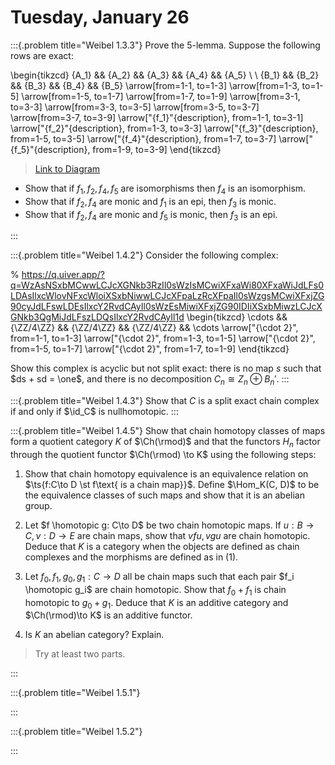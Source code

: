 # Tuesday, January 26


:::{.problem title="Weibel 1.3.3"}
Prove the 5-lemma.
Suppose the following rows are exact:

\begin{tikzcd}
	{A_1} && {A_2} && {A_3} && {A_4} && {A_5} \\
	\\
	{B_1} && {B_2} && {B_3} && {B_4} && {B_5}
	\arrow[from=1-1, to=1-3]
	\arrow[from=1-3, to=1-5]
	\arrow[from=1-5, to=1-7]
	\arrow[from=1-7, to=1-9]
	\arrow[from=3-1, to=3-3]
	\arrow[from=3-3, to=3-5]
	\arrow[from=3-5, to=3-7]
	\arrow[from=3-7, to=3-9]
	\arrow["{f_1}"{description}, from=1-1, to=3-1]
	\arrow["{f_2}"{description}, from=1-3, to=3-3]
	\arrow["{f_3}"{description}, from=1-5, to=3-5]
	\arrow["{f_4}"{description}, from=1-7, to=3-7]
	\arrow["{f_5}"{description}, from=1-9, to=3-9]
\end{tikzcd}

> [Link to Diagram](https://q.uiver.app/?q=WzAsMTAsWzAsMCwiQV8xIl0sWzIsMCwiQV8yIl0sWzQsMCwiQV8zIl0sWzYsMCwiQV80Il0sWzgsMCwiQV81Il0sWzAsMiwiQl8xIl0sWzIsMiwiQl8yIl0sWzQsMiwiQl8zIl0sWzYsMiwiQl80Il0sWzgsMiwiQl81Il0sWzAsMV0sWzEsMl0sWzIsM10sWzMsNF0sWzUsNl0sWzYsN10sWzcsOF0sWzgsOV0sWzAsNSwiZl8xIiwxXSxbMSw2LCJmXzIiLDFdLFsyLDcsImZfMyIsMV0sWzMsOCwiZl80IiwxXSxbNCw5LCJmXzUiLDFdXQ==)

- Show that if $f_1, f_2, f_4, f_5$ are isomorphisms then $f_4$ is an isomorphism.
- Show that if $f_2, f_4$ are monic and $f_1$ is an epi, then $f_3$ is monic.
- Show that if $f_2, f_4$ are monic and $f_5$ is monic, then $f_3$ is an epi.

:::

:::{.problem title="Weibel 1.4.2"}
Consider the following complex:

% https://q.uiver.app/?q=WzAsNSxbMCwwLCJcXGNkb3RzIl0sWzIsMCwiXFxaWi80XFxaWiJdLFs0LDAsIlxcWlovNFxcWloiXSxbNiwwLCJcXFpaLzRcXFpaIl0sWzgsMCwiXFxjZG90cyJdLFswLDEsIlxcY2RvdCAyIl0sWzEsMiwiXFxjZG90IDIiXSxbMiwzLCJcXGNkb3QgMiJdLFszLDQsIlxcY2RvdCAyIl1d
\begin{tikzcd}
	\cdots && {\ZZ/4\ZZ} && {\ZZ/4\ZZ} && {\ZZ/4\ZZ} && \cdots
	\arrow["{\cdot 2}", from=1-1, to=1-3]
	\arrow["{\cdot 2}", from=1-3, to=1-5]
	\arrow["{\cdot 2}", from=1-5, to=1-7]
	\arrow["{\cdot 2}", from=1-7, to=1-9]
\end{tikzcd}

Show this complex is acyclic but not split exact: there is no map $s$ such that $ds + sd = \one$, and there is no decomposition $C_n \cong Z_n \oplus B_n'$.
:::

:::{.problem title="Weibel 1.4.3"}
Show that $C$ is a split exact chain complex if and only if $\id_C$ is nullhomotopic.
:::

:::{.problem title="Weibel 1.4.5"}
Show that chain homotopy classes of maps form a quotient category $K$ of $\Ch(\rmod)$ and that the functors $H_n$ factor through the quotient functor $\Ch(\rmod) \to K$ using the following steps:

1. Show that chain homotopy equivalence is an equivalence relation on $\ts{f:C\to D \st f\text{ is a chain map}}$.
  Define $\Hom_K(C, D)$ to be the equivalence classes of such maps and show that it is an abelian group.

2. Let $f \homotopic g: C\to D$ be two chain homotopic maps.
  If $u: B\to C, v:D\to E$ are chain maps, show that $vfu, vgu$ are chain homotopic.
  Deduce that $K$ is a category when the objects are defined as chain complexes and the morphisms are defined as in (1).

3. Let $f_0, f_1, g_0, g_1: C\to D$ all be chain maps such that each pair $f_i \homotopic g_i$ are chain homotopic.
  Show that $f_0 + f_1$ is chain homotopic to $g_0 + g_1$.
  Deduce that $K$ is an additive category and $\Ch(\rmod)\to K$ is an additive functor.

4. Is $K$ an abelian category? 
  Explain.

> Try at least two parts.

:::

:::{.problem title="Weibel 1.5.1"}

:::


:::{.problem title="Weibel 1.5.2"}

:::

